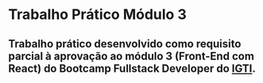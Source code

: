 # Trabalho Prático Módulo 3

## Trabalho prático desenvolvido como requisito parcial à aprovação ao módulo 3 (Front-End com React) do Bootcamp Fullstack Developer do [IGTI](https://www.igti.com.br/).

